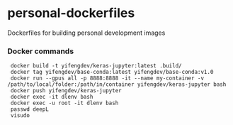 # personal-dockerfiles
Dockerfiles for building personal development images

### Docker commands
```
 docker build -t yifengdev/keras-jupyter:latest .build/
 docker tag yifengdev/base-conda:latest yifengdev/base-conda:v1.0
 docker run --gpus all -p 8888:8888 -it --name my-container -v /path/to/local/folder:/path/in/container yifengdev/keras-jupyter bash
 docker push yifengdev/keras-jupyter
 docker exec -it dlenv bash
 docker exec -u root -it dlenv bash
 passwd deepL
 visudo
```
